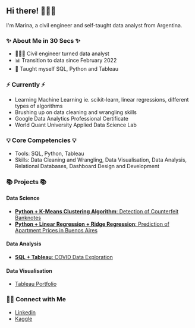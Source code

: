 ## Hi there! 🙋🏻‍♀️
I'm Marina, a civil engineer and self-taught data analyst from Argentina.

### ✨ About Me in 30 Secs ✨

- 👩🏻‍💻 Civil engineer turned data analyst
- 📊 Transition to data since February 2022
- 📝 Taught myself SQL, Python and Tableau

### ⚡️ Currently ⚡️

- Learning Machine Learning ie. scikit-learn, linear regressions, different types of algorithms
- Brushing up on data cleaning and wrangling skills
- Google Data Analytics Professional Certificate
- World Quant University Applied Data Science Lab

### 💡 Core Competencies 💡

- Tools: SQL, Python, Tableau
- Skills: Data Cleaning and Wrangling, Data Visualisation, Data Analysis, Relational Databases, Dashboard Design and Development


### 📚 Projects 📚

#### Data Science 
- [**Python + K-Means Clustering Algorithm**: Detection of Counterfeit Banknotes](https://github.com/marinarivosecchi/Detection-of-Counterfeit-Banknotes/blob/main/Counterfeit_Banknotes.ipynb)
- [**Python + Linear Regression + Ridge Regression**: Prediction of Apartment Prices in Buenos Aires](https://github.com/marinarivosecchi/Buenos-Aires-Apartment-Prices/blob/main/Buenos%20Aires%20Housing.ipynb)
#### Data Analysis 
- [**SQL + Tableau**: COVID Data Exploration](https://github.com/marinarivosecchi/COVID-Project/blob/main/COVID%20Project.sql)
#### Data Visualisation
- [Tableau Portfolio](https://public.tableau.com/app/profile/marina.rivosecchi#!/)

### 🙌🏻 Connect with Me

- [Linkedin](https://www.linkedin.com/in/marina-rivosecchi/)
- [Kaggle](https://www.kaggle.com/marinarivosecchi)

